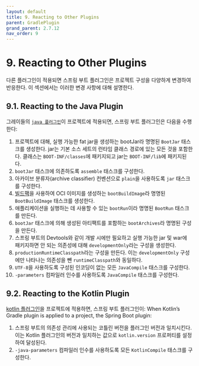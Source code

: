 ```yaml
---
layout: default
title: 9. Reacting to Other Plugins
parent: GradlePlugin
grand_parent: 2.7.12
nav_order: 9
---
```



# 9. Reacting to Other Plugins
다른 플러그인이 적용되면 스프링 부트 플러그인은 프로젝트 구성을 다양하게 변경하여 반응한다. 이 섹션에서는 이러한 변경 사항에 대해 설명한다.


## 9.1. Reacting to the Java Plugin
그레이들의 [`java 플러그인`](https://docs.gradle.org/current/userguide/java_plugin.html)이 프로젝트에 적용되면, 스프링 부트 플러그인은 다음을 수행한다:

1. 프로젝트에 대해, 실행 가능한 fat jar을 생성하는 bootJar라 명명된 `BootJar` 태스크를 생성한다. jar는 기본 소스 세트의 런타임 클래스 경로에 있는 모든 것을 포함한다. 클래스는 `BOOT-INF/classes`에 패키지되고 jar는 `BOOT-INF/lib`에 패키지된다.
2. `bootJar` 태스크에 의존하도록 `assemble` 태스크를 구성한다.
3. 아카이브 분류자(archive classifier) 컨벤션으로 `plain`을 사용하도록 `jar` 태스크를 구성한다.
4. [빌드팩](https://buildpacks.io/)을 사용하여 OCI 이미지를 생성하는 `bootBuildImage`라 명명된 `BootBuildImage` 태스크를 생성한다.
5. 애플리케이션을 실행하는 데 사용할 수 있는 `bootRun`이라 명명된 `BootRun` 태스크를 만든다.
6. `bootJar` 태스크에 의해 생성된 아티팩트를 포함하는 `bootArchives`라 명명된 구성을 만든다.
7. 스프링 부트의 Devtools와 같이 개발 시에만 필요하고 실행 가능한 jar 및 war에 패키지하면 안 되는 의존성에 대해 `developmentOnly`라는 구성을 생성한다.
8. `productionRuntimeClasspath`라는 구성을 만든다. 이는 `developmentOnly` 구성에만 나타나는 의존성을 뺀 `runtimeClasspath`와 동일하다.
9. `UTF-8`을 사용하도록 구성된 인코딩이 없는 모든 `JavaCompile` 태스크를 구성한다.
10. `-parameters` 컴파일러 인수를 사용하도록 `JavaCompile` 태스크를 구성한다.


## 9.2. Reacting to the Kotlin Plugin
[kotlin 플러그인](https://kotlinlang.org/docs/gradle.html)을 프로젝트에 적용하면, 스프링 부트 플러그인이:
When Kotlin’s Gradle plugin is applied to a project, the Spring Boot plugin:
1. 스프링 부트의 의존성 관리에 사용되는 코틀린 버전을 플러그인 버전과 일치시킨다. 이는 Kotlin 플러그인의 버전과 일치하는 값으로 `kotlin.version` 프로퍼티를 설정하여 달성된다.
2. `-java-parameters` 컴파일러 인수를 사용하도록 모든 `KotlinCompile` 태스크를 구성한다.